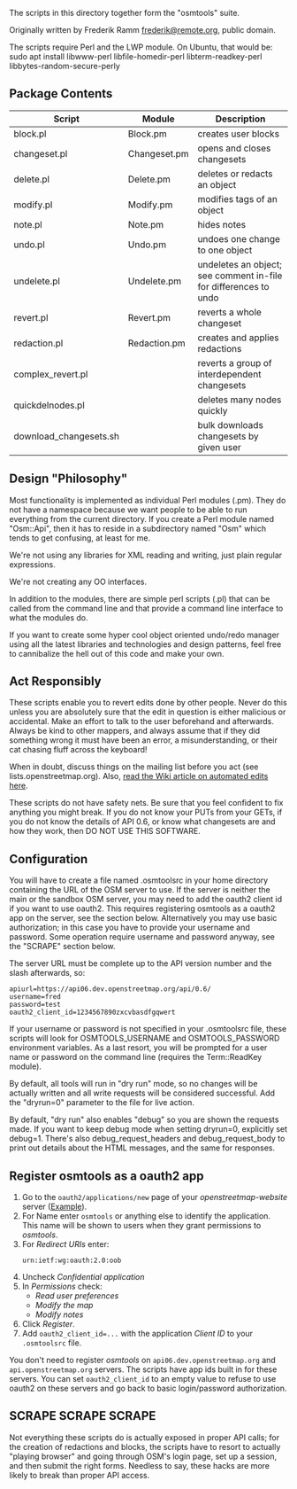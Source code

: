 The scripts in this directory together form the "osmtools" suite.

Originally written by Frederik Ramm <frederik@remote.org>, public domain.

The scripts require Perl and the LWP module.  On Ubuntu, that would be:
sudo apt install libwww-perl libfile-homedir-perl libterm-readkey-perl libbytes-random-secure-perly

Package Contents
----------------

| Script  | Module  | Description  |
|---|---|---|
| block.pl | Block.pm  | creates user blocks  |
| changeset.pl  | Changeset.pm  | opens and closes changesets  |
| delete.pl  | Delete.pm  | deletes or redacts an object  |
| modify.pl  | Modify.pm  | modifies tags of an object  |
| note.pl  | Note.pm  | hides notes  |
| undo.pl  | Undo.pm  | undoes one change to one object  |
| undelete.pl  | Undelete.pm  | undeletes an object; see comment in-file for differences to undo  |
| revert.pl  | Revert.pm  | reverts a whole changeset  |
| redaction.pl  | Redaction.pm  | creates and applies redactions  |
| complex_revert.pl  |   | reverts a group of interdependent changesets  |
| quickdelnodes.pl  |   | deletes many nodes quickly  |
| download_changesets.sh  |   | bulk downloads changesets by given user  |

Design "Philosophy"
-------------------

Most functionality is implemented as individual Perl modules (.pm). They do not have a namespace because we want people to be able to run everything from the current directory. If you create a Perl module named "Osm::Api", then it has to reside in a subdirectory named "Osm" which tends to get confusing, at least for me.

We're not using any libraries for XML reading and writing, just plain regular expressions.

We're not creating any OO interfaces.

In addition to the modules, there are simple perl scripts (.pl) that can be called from the command line and that provide a command line interface to what the modules do.

If you want to create some hyper cool object oriented undo/redo manager using all the latest libraries and technologies and design patterns, feel free to cannibalize the hell out of this code and make your own.

Act Responsibly
---------------

These scripts enable you to revert edits done by other people. Never do this unless you are absolutely sure that the edit in question is either malicious or accidental. Make an effort to talk to the user beforehand and afterwards. Always be kind to other mappers, and always assume that if they did something wrong it must have been an error, a misunderstanding, or their cat chasing fluff across the keyboard!

When in doubt, discuss things on the mailing list before you act (see lists.openstreetmap.org). Also, [read the Wiki article on automated edits here](https://wiki.openstreetmap.org/wiki/Automated_Edits).

These scripts do not have safety nets. Be sure that you feel confident to fix anything you might break. If you do not know your PUTs from your GETs, if you do not know the details of API 0.6, or know what changesets are and how they work, then DO NOT USE THIS SOFTWARE.

Configuration
-------------

You will have to create a file named .osmtoolsrc in your home directory containing the URL of the OSM server to use. If the server is neither the main or the sandbox OSM server, you may need to add the oauth2 client id if you want to use oauth2. This requires registering osmtools as a oauth2 app on the server, see the section below. Alternatively you may use basic authorization; in this case you have to provide your username and password. Some operation require username and password anyway, see the "SCRAPE" section below.

The server URL must be complete up to the API version number and the slash afterwards, so:

    apiurl=https://api06.dev.openstreetmap.org/api/0.6/
    username=fred
    password=test
    oauth2_client_id=1234567890zxcvbasdfgqwert

If your username or password is not specified in your .osmtoolsrc file, these scripts will look for OSMTOOLS_USERNAME and OSMTOOLS_PASSWORD environment variables. As a last resort, you will be prompted for a user name or password on the command line (requires the Term::ReadKey module).

By default, all tools will run in "dry run" mode, so no changes will be actually written and all write requests will be considered successful. Add the "dryrun=0" parameter to the file for live action.

By default, "dry run" also enables "debug" so you are shown the requests made. If you want to keep debug mode when setting dryrun=0, explicitly set debug=1. There's also debug_request_headers and debug_request_body to print out details about the HTML messages, and the same for responses.

Register osmtools as a oauth2 app
---------------------------------

1. Go to the `oauth2/applications/new` page of your *openstreetmap-website* server ([Example](https://api06.dev.openstreetmap.org/oauth2/applications/new)).
2. For Name enter `osmtools` or anything else to identify the application. This name will be shown to users when they grant permissions to *osmtools*.
3. For *Redirect URIs* enter:
    ```
    urn:ietf:wg:oauth:2.0:oob
    ```
4. Uncheck *Confidential application*
5. In *Permissions* check:
    - *Read user preferences*
    - *Modify the map*
    - *Modify notes*
6. Click *Register*.
7. Add `oauth2_client_id=...` with the application *Client ID* to your `.osmtoolsrc` file.

You don't need to register *osmtools* on `api06.dev.openstreetmap.org` and `api.openstreetmap.org` servers. The scripts have app ids built in for these servers. You can set `oauth2_client_id` to an empty value to refuse to use oauth2 on these servers and go back to basic login/password authorization.

SCRAPE SCRAPE SCRAPE
--------------------

Not everything these scripts do is actually exposed in proper API calls; for the creation of redactions and blocks, the scripts have to resort to actually "playing browser" and going through OSM's login page, set up a session, and then submit the right forms. Needless to say, these hacks are more likely to break than proper API access.
